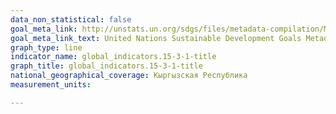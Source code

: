 ```yaml
---
data_non_statistical: false
goal_meta_link: http://unstats.un.org/sdgs/files/metadata-compilation/Metadata-Goal-15.pdf
goal_meta_link_text: United Nations Sustainable Development Goals Metadata (pdf 456kB)
graph_type: line
indicator_name: global_indicators.15-3-1-title
graph_title: global_indicators.15-3-1-title
national_geographical_coverage: Кыргызская Республика
measurement_units: 

---
```

